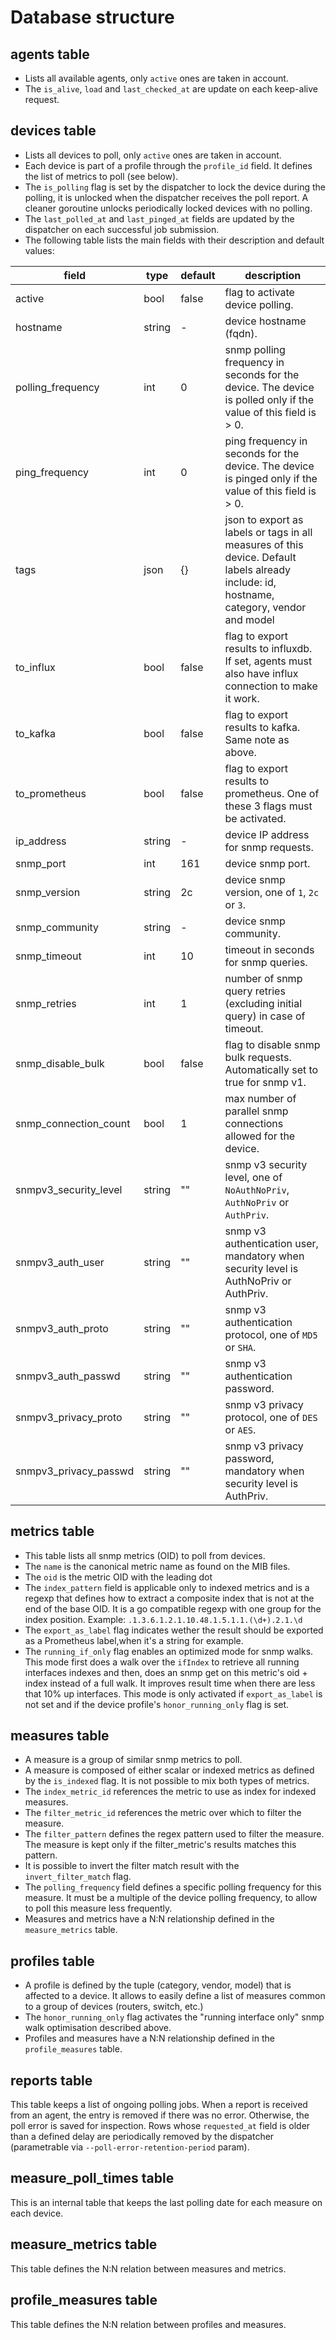 Database structure
==================

## agents table

- Lists all available agents, only `active` ones are taken in account.
- The `is_alive`, `load` and `last_checked_at` are update on each keep-alive request.

## devices table

- Lists all devices to poll, only `active` ones are taken in account.
- Each device is part of a profile through the `profile_id` field. It defines the list of metrics to poll (see below).
- The `is_polling` flag is set by the dispatcher to lock the device during the polling, it is unlocked when the dispatcher receives the poll report. A cleaner goroutine unlocks periodically locked devices with no polling.
- The `last_polled_at` and `last_pinged_at` fields are updated by the dispatcher on each successful job submission.
- The following table lists the main fields with their description and default values:

| field                   | type   | default | description
| ----------------------- | ------ | ------- | --------------------------------------------------------------
| active                  | bool   | false   | flag to activate device polling.
| hostname                | string | -       | device hostname (fqdn).
| polling\_frequency      | int    | 0       | snmp polling frequency in seconds for the device. The device is polled only if the value of this field is > 0.
| ping\_frequency         | int    | 0       | ping frequency in seconds for the device. The device is pinged only if the value of this field is > 0.
| tags                    | json   | {}      | json to export as labels or tags in all measures of this device. Default labels already include: id, hostname, category, vendor and model
| to\_influx              | bool   | false   | flag to export results to influxdb. If set, agents must also have influx connection to make it work.
| to\_kafka               | bool   | false   | flag to export results to kafka. Same note as above.
| to\_prometheus          | bool   | false   | flag to export results to prometheus. One of these 3 flags must be activated.
| ip\_address             | string | -       | device IP address for snmp requests.
| snmp\_port              | int    | 161     | device snmp port.
| snmp\_version           | string | 2c      | device snmp version, one of `1`, `2c` or `3`.
| snmp\_community         | string | -       | device snmp community.
| snmp\_timeout           | int    | 10      | timeout in seconds for snmp queries.
| snmp\_retries           | int    | 1       | number of snmp query retries (excluding initial query) in case of timeout.
| snmp\_disable\_bulk     | bool   | false   | flag to disable snmp bulk requests. Automatically set to true for snmp v1.
| snmp\_connection\_count | bool   | 1       | max number of parallel snmp connections allowed for the device.
| snmpv3\_security\_level | string | ""      | snmp v3 security level, one of `NoAuthNoPriv`, `AuthNoPriv` or `AuthPriv`.
| snmpv3\_auth\_user      | string | ""      | snmp v3 authentication user, mandatory when security level is AuthNoPriv or AuthPriv.
| snmpv3\_auth\_proto     | string | ""      | snmp v3 authentication protocol, one of `MD5` or `SHA`.
| snmpv3\_auth\_passwd    | string | ""      | snmp v3 authentication password.
| snmpv3\_privacy\_proto  | string | ""      | snmp v3 privacy protocol, one of `DES` or `AES`.
| snmpv3\_privacy\_passwd | string | ""      | snmp v3 privacy password, mandatory when security level is AuthPriv.

## metrics table

- This table lists all snmp metrics (OID) to poll from devices.
- The `name` is the canonical metric name as found on the MIB files.
- The `oid` is the metric OID with the leading dot
- The `index_pattern` field is applicable only to indexed metrics and is a regexp that defines how to extract a composite index that is not at the end of the base OID. It is a go compatible regexp with one group for the index position. Example: `.1.3.6.1.2.1.10.48.1.5.1.1.(\d+).2.1.\d`
- The `export_as_label` flag indicates wether the result should be exported as a Prometheus label,when it's a string for example.
- The `running_if_only` flag enables an optimized mode for snmp walks. This mode first does a walk over the `ifIndex` to retrieve all running interfaces indexes and then, does an snmp get on this metric's oid + index instead of a full walk. It improves result time when there are less that 10% up interfaces.
This mode is only activated if `export_as_label` is not set and if the device profile's `honor_running_only` flag is set.

## measures table

- A measure is a group of similar snmp metrics to poll.
- A measure is composed of either scalar or indexed metrics as defined by the `is_indexed` flag. It is not possible to mix both types of metrics.
- The `index_metric_id` references the metric to use as index for indexed measures.
- The `filter_metric_id` references the metric over which to filter the measure.
- The `filter_pattern` defines the regex pattern used to filter the measure. The measure is kept only if the filter\_metric's results matches this pattern.
- It is possible to invert the filter match result with the `invert_filter_match` flag.
- The `polling_frequency` field defines a specific polling frequency for this measure. It must be a multiple of the device polling frequency, to allow to poll this measure less frequently.
- Measures and metrics have a N:N relationship defined in the `measure_metrics` table.

## profiles table

- A profile is defined by the tuple (category, vendor, model) that is affected to a device. It allows to easily define a list of measures common to a group of devices (routers, switch, etc.)
- The `honor_running_only` flag activates the "running interface only" snmp walk optimisation described above.
- Profiles and measures have a N:N relationship defined in the `profile_measures` table.

## reports table

This table keeps a list of ongoing polling jobs. When a report is received from an agent, the entry is removed if there was no error. Otherwise, the poll error is saved for inspection.
Rows whose `requested_at` field is older than a defined delay are periodically removed by the dispatcher (parametrable via `--poll-error-retention-period` param).

## measure\_poll\_times table

This is an internal table that keeps the last polling date for each measure on each device.

## measure\_metrics table

This table defines the N:N relation between measures and metrics.

## profile\_measures table

This table defines the N:N relation between profiles and measures.
